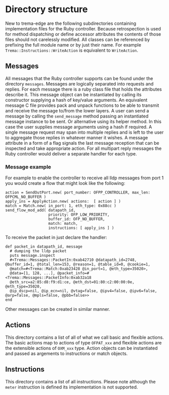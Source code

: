 # Directory structure

New to trema-edge are the following subdirectories containing implementation files
for the Ruby controller. Because retrospection is used for method dispatching
or define accessor attributes the contents of those files should not carelessly modified.
All classes can be referenced by prefixing the full module name or by just their name.
For example `Trema::Instructions::WriteAction` is equivalent to `WriteAction`.

## Messages
All messages that the Ruby controller supports can be found under
the directory `messages`. Messages are logically separated into requests and
replies. For each message there is a ruby class file that holds the attributes
describe it. This message object can be instantiated by calling its constructor
supplying a hash of key/value arguments. An equivalent message C file provides
pack and unpack functions to be able to transmit and receive the message
to/from the lower layers. A user can send a message by calling the `send_message`
method passing an instantiated message instance to be sent. Or alternative using its helper
method. In this case the user supplies message arguments using a hash if required.
A single message request may span into multiple replies and is left to the user to aggregate
those replies in whatever manner it wishes. A message attribute in a form of a flag
signals the last message reception that can be inspected and take appropriate action.
For all multipart reply messages the Ruby controller would deliver a separate handler for
each type.


### Message example
For example to enable the controller to receive all lldp messages from port 1
you would create a flow that might look like the following:

```
action = SendOutPort.new( port_number: OFPP_CONTROLLER, max_len: OFPCML_NO_BUFFER ) 
apply_ins = ApplyAction.new( actions:  [ action ] ) 
match = Match.new( in_port: 1, eth_type: 0x88cc )
send_flow_mod_add( datapath_id,
                   priority: OFP_LOW_PRIORITY,
                   buffer_id: OFP_NO_BUFFER,
                   match: match,
                   instructions: [ apply_ins ] )
```
To receive the packet in just declare the handler:

```
def packet_in datapath_id, message
  # dumping the lldp packet
  puts message.inspect
  #<Trema::Messages::PacketIn:0xab42710 @datapath_id=2748, @buffer_id=1, @total_len=153, @reason=1, @table_id=0, @cookie=1, 
  @match=#<Trema::Match:0xab23428 @in_port=1, @eth_type=35020>, 
  @data=[1, 128, ...], @packet_info=#<Trema::Messages::PacketInfo:0xab32a18 
  @eth_src=a2:85:d8:f9:d1:ce, @eth_dst=01:80:c2:00:00:0e, @eth_type=35020, 
  @ip_dscp=nil, @ip_ecn=nil, @vtag=false, @ipv4=false, @ipv6=false, @arp=false, @mpls=false, @pbb=false>>
end
```
Other messages can be created in similar manner.

## Actions
This directory contains a list of all of what we call basic and flexible actions.
The basic actions map to actions of type `OFPAT_xxx` and flexible actions are
the extensible actions of `OXM_xxx` type.
Action objects can be instantiated and passed as argements to instructions or
match objects.

## Instructions
This directory contains a list of all instructions. Please note although the
`meter` instruction is defined its implementation is not supported.
